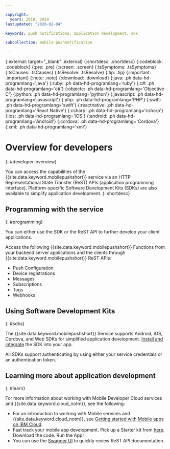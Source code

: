 ```yaml
---

copyright:
  years: 2018, 2020
lastupdated: "2020-02-04"

keywords: push notifications, application development, sdk

subcollection: mobile-pushnotification

---
```


{:external: target="_blank" .external}
{:shortdesc: .shortdesc}
{:codeblock: .codeblock}
{:pre: .pre}
{:screen: .screen}
{:tsSymptoms: .tsSymptoms}
{:tsCauses: .tsCauses}
{:tsResolve: .tsResolve}
{:tip: .tip}
{:important: .important}
{:note: .note}
{:download: .download}
{:java: .ph data-hd-programlang='java'}
{:ruby: .ph data-hd-programlang='ruby'}
{:c#: .ph data-hd-programlang='c#'}
{:objectc: .ph data-hd-programlang='Objective C'}
{:python: .ph data-hd-programlang='python'}
{:javascript: .ph data-hd-programlang='javascript'}
{:php: .ph data-hd-programlang='PHP'}
{:swift: .ph data-hd-programlang='swift'}
{:reactnative: .ph data-hd-programlang='React Native'}
{:csharp: .ph data-hd-programlang='csharp'}
{:ios: .ph data-hd-programlang='iOS'}
{:android: .ph data-hd-programlang='Android'}
{:cordova: .ph data-hd-programlang='Cordova'}
{:xml: .ph data-hd-programlang='xml'}

# Overview for developers
{: #developer-overview}

You can access the capabilities of the {{site.data.keyword.mobilepushshort}} service via an HTTP Representational State Transfer (ReST) APIs (application programming interface). Platform-specific Software Development Kits (SDKs) are also available to simplify application development.
{: shortdesc}

## Programming with the service
{: #programming}

You can either use the SDK or the ReST API to further develop your client applications.

Access the following {{site.data.keyword.mobilepushshort}} Functions from your backend server applications and the clients through {{site.data.keyword.mobilepushshort}} ReST APIs:

- Push Configuration
- Device registrations
- Messages
- Subscriptions
- Tags
- Webhooks

## Using Software Development Kits
{: #sdks}

The {{site.data.keyword.mobilepushshort}} Service supports Android, iOS, Cordova, and Web SDKs for simplified application development. [Install and integrate](/docs/services/mobilepush?topic=mobile-pushnotification-install-sdk) the SDK into your app. 

All SDKs support authenticating by using either your service credentials or an authentication token.

## Learning more about application development
{: #learn}

For more information about working with Mobile Developer Cloud services and {{site.data.keyword.cloud_notm}}, see the following:

- For an introduction to working with Mobile services and {{site.data.keyword.cloud_notm}}, see [Getting started with Mobile apps on IBM Cloud](/docs/services/mobile?topic=mobile-getting-started).
- Fast track your mobile app development. Pick up a Starter kit from [here](https://cloud.ibm.com/developer/mobile/dashboard). Download the code. Run the App!
- You can use the [Swagger UI](https://eu-gb.imfpush.cloud.ibm.com/imfpush/) to quickly review ReST API documentation.
